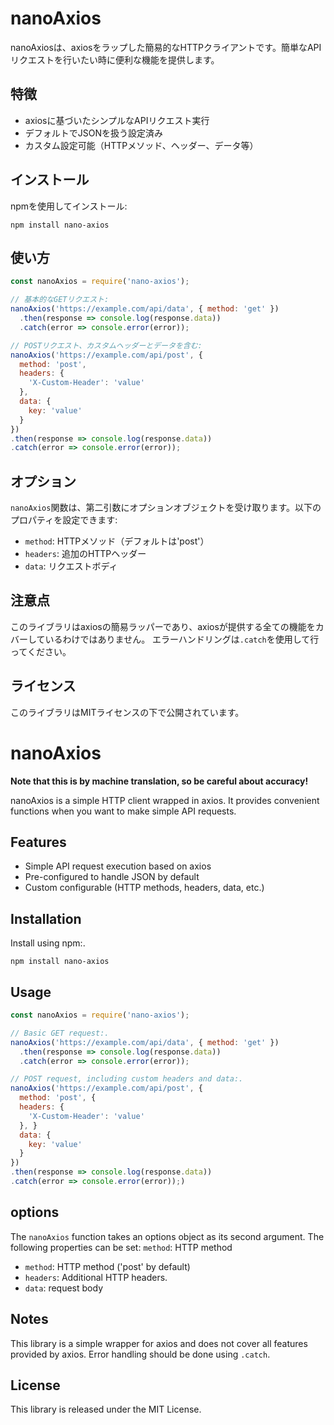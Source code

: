 # nanoAxios

nanoAxiosは、axiosをラップした簡易的なHTTPクライアントです。簡単なAPIリクエストを行いたい時に便利な機能を提供します。

## 特徴

- axiosに基づいたシンプルなAPIリクエスト実行
- デフォルトでJSONを扱う設定済み
- カスタム設定可能（HTTPメソッド、ヘッダー、データ等）

## インストール

npmを使用してインストール:

```
npm install nano-axios
```


## 使い方


```javascript
const nanoAxios = require('nano-axios');

// 基本的なGETリクエスト:
nanoAxios('https://example.com/api/data', { method: 'get' })
  .then(response => console.log(response.data))
  .catch(error => console.error(error));

// POSTリクエスト、カスタムヘッダーとデータを含む:
nanoAxios('https://example.com/api/post', {
  method: 'post',
  headers: {
    'X-Custom-Header': 'value'
  },
  data: {
    key: 'value'
  }
})
.then(response => console.log(response.data))
.catch(error => console.error(error));
```

## オプション

`nanoAxios`関数は、第二引数にオプションオブジェクトを受け取ります。以下のプロパティを設定できます:

- `method`: HTTPメソッド（デフォルトは'post'）
- `headers`: 追加のHTTPヘッダー
- `data`: リクエストボディ

## 注意点

このライブラリはaxiosの簡易ラッパーであり、axiosが提供する全ての機能をカバーしているわけではありません。
エラーハンドリングは`.catch`を使用して行ってください。

## ライセンス

このライブラリはMITライセンスの下で公開されています。


# nanoAxios
**Note that this is by machine translation, so be careful about accuracy!**

nanoAxios is a simple HTTP client wrapped in axios. It provides convenient functions when you want to make simple API requests.

## Features

- Simple API request execution based on axios
- Pre-configured to handle JSON by default
- Custom configurable (HTTP methods, headers, data, etc.)

## Installation

Install using npm:.

```
npm install nano-axios
```


## Usage


```javascript
const nanoAxios = require('nano-axios');

// Basic GET request:.
nanoAxios('https://example.com/api/data', { method: 'get' })
  .then(response => console.log(response.data))
  .catch(error => console.error(error));

// POST request, including custom headers and data:.
nanoAxios('https://example.com/api/post', {
  method: 'post', {
  headers: {
    'X-Custom-Header': 'value'
  }, }
  data: {
    key: 'value'
  }
})
.then(response => console.log(response.data))
.catch(error => console.error(error));)
```

## options

The `nanoAxios` function takes an options object as its second argument. The following properties can be set: `method`: HTTP method

- `method`: HTTP method ('post' by default)
- `headers`: Additional HTTP headers.
- `data`: request body

## Notes

This library is a simple wrapper for axios and does not cover all features provided by axios.
Error handling should be done using `.catch`.

## License

This library is released under the MIT License.